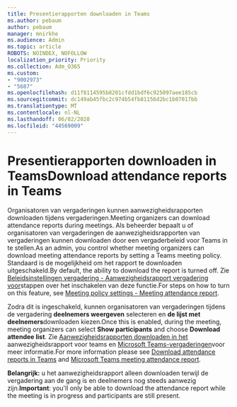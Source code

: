 ```yaml
---
title: Presentierapporten downloaden in Teams
ms.author: pebaum
author: pebaum
manager: mnirkhe
ms.audience: Admin
ms.topic: article
ROBOTS: NOINDEX, NOFOLLOW
localization_priority: Priority
ms.collection: Adm_O365
ms.custom:
- "9002973"
- "5687"
ms.openlocfilehash: d11f8114595b8201cfdd1bdf6c925097aee185cb
ms.sourcegitcommit: dc149ab45fbc2c974b54fb81156d2bc1b07017bb
ms.translationtype: MT
ms.contentlocale: nl-NL
ms.lasthandoff: 06/02/2020
ms.locfileid: "44569009"
---
```

# <a name="download-attendance-reports-in-teams"></a><span data-ttu-id="3094d-102">Presentierapporten downloaden in Teams</span><span class="sxs-lookup"><span data-stu-id="3094d-102">Download attendance reports in Teams</span></span>

<span data-ttu-id="3094d-103">Organisatoren van vergaderingen kunnen aanwezigheidsrapporten downloaden tijdens vergaderingen.</span><span class="sxs-lookup"><span data-stu-id="3094d-103">Meeting organizers can download attendance reports during meetings.</span></span> <span data-ttu-id="3094d-104">Als beheerder bepaalt u of organisatoren van vergaderingen de aanwezigheidsrapporten van vergaderingen kunnen downloaden door een vergaderbeleid voor Teams in te stellen.</span><span class="sxs-lookup"><span data-stu-id="3094d-104">As an admin, you control whether meeting organizers can download meeting attendance reports by setting a Teams meeting policy.</span></span> <span data-ttu-id="3094d-105">Standaard is de mogelijkheid om het rapport te downloaden uitgeschakeld.</span><span class="sxs-lookup"><span data-stu-id="3094d-105">By default, the ability to download the report is turned off.</span></span> <span data-ttu-id="3094d-106">Zie [Beleidsinstellingen vergadering - Aanwezigheidsrapport vergadering voor](https://docs.microsoft.com/microsoftteams/meeting-policies-in-teams#meeting-policy-settings---meeting-attendance-report)stappen over het inschakelen van deze functie.</span><span class="sxs-lookup"><span data-stu-id="3094d-106">For steps on how to turn on this feature, see  [Meeting policy settings - Meeting attendance report](https://docs.microsoft.com/microsoftteams/meeting-policies-in-teams#meeting-policy-settings---meeting-attendance-report).</span></span>

<span data-ttu-id="3094d-107">Zodra dit is ingeschakeld, kunnen organisatoren van vergaderingen tijdens de vergadering **deelnemers weergeven** selecteren en **de lijst met deelnemers**downloaden kiezen.</span><span class="sxs-lookup"><span data-stu-id="3094d-107">Once this is enabled, during the meeting, meeting organizers can select  **Show participants**  and choose  **Download attendee list**.</span></span> <span data-ttu-id="3094d-108">Zie [Aanwezigheidsrapporten downloaden in het](https://support.office.com/article/download-attendance-reports-in-teams-ae7cf170-530c-47d3-84c1-3aedac74d310) aanwezigheidsrapport voor teams en [Microsoft Teams-vergaderingen](https://docs.microsoft.com/microsoftteams/teams-analytics-and-reports/meeting-attendance-report)voor meer informatie.</span><span class="sxs-lookup"><span data-stu-id="3094d-108">For more information please see [Download attendance reports in Teams](https://support.office.com/article/download-attendance-reports-in-teams-ae7cf170-530c-47d3-84c1-3aedac74d310) and [Microsoft Teams meeting attendance report](https://docs.microsoft.com/microsoftteams/teams-analytics-and-reports/meeting-attendance-report).</span></span>

<span data-ttu-id="3094d-109">**Belangrijk:** u het aanwezigheidsrapport alleen downloaden terwijl de vergadering aan de gang is en deelnemers nog steeds aanwezig zijn.</span><span class="sxs-lookup"><span data-stu-id="3094d-109">**Important**: you'll only be able to download the attendance report while the meeting is in progress and participants are still present.</span></span>
